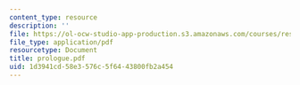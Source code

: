 ```yaml
---
content_type: resource
description: ''
file: https://ol-ocw-studio-app-production.s3.amazonaws.com/courses/res-18-004-the-torch-or-the-firehose-a-guide-to-section-teaching-spring-2009/1d3941cd58e3576c5f6443800fb2a454_prologue.pdf
file_type: application/pdf
resourcetype: Document
title: prologue.pdf
uid: 1d3941cd-58e3-576c-5f64-43800fb2a454
---
```

